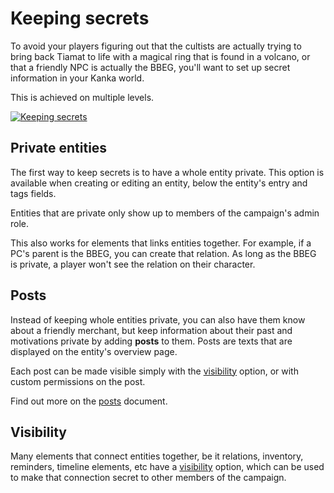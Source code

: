 # Keeping secrets

To avoid your players figuring out that the cultists are actually trying to bring back Tiamat to life with a magical ring that is found in a volcano, or that a friendly NPC is actually the BBEG, you'll want to set up secret information in your Kanka world.

This is achieved on multiple levels.

[![Keeping secrets](https://img.youtube.com/vi/OCRTvyCvzrk/0.jpg)](https://youtu.be/OCRTvyCvzrk)

## Private entities

The first way to keep secrets is to have a whole entity private. This option is available when creating or editing an entity, below the entity's entry and tags fields.

Entities that are private only show up to members of the campaign's admin role. 

This also works for elements that links entities together. For example, if a PC's parent is the BBEG, you can create that relation. As long as the BBEG is private, a player won't see the relation on their character.

## Posts

Instead of keeping whole entities private, you can also have them know about a friendly merchant, but keep information about their past and motivations private by adding **posts** to them. Posts are texts that are displayed on the entity's overview page.

Each post can be made visible simply with the [visibility](advanced/visibility) option, or with custom permissions on the post.

Find out more on the [posts](features/posts) document.

## Visibility

Many elements that connect entities together, be it relations, inventory, reminders, timeline elements, etc have a [visibility](advanced/visibility) option, which can be used to make that connection secret to other members of the campaign.